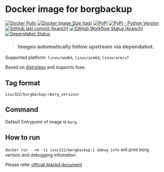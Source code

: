 # Docker image for borgbackup

[1]: https://hub.docker.com/r/isac322/borgbackup
[2]: https://pypi.org/project/borgbackup/
[3]: https://github.com/isac322/docker_image_borgbackup

[![Docker Pulls](https://img.shields.io/docker/pulls/isac322/borgbackup?logo=docker&style=flat-square)][1]
[![Docker Image Size (tag)](https://img.shields.io/docker/image-size/isac322/borgbackup/1?logo=docker&style=flat-square)][1]
[![PyPI](https://img.shields.io/pypi/v/borgbackup?label=borgbackup&logo=python&style=flat-square)][2]
[![PyPI - Python Version](https://img.shields.io/pypi/pyversions/borgbackup?logo=python&style=flat-square)][2]
[![GitHub last commit (branch)](https://img.shields.io/github/last-commit/isac322/docker_image_borgbackup/master?logo=github&style=flat-square)][3]
[![GitHub Workflow Status (branch)](https://img.shields.io/github/workflow/status/isac322/docker_image_borgbackup/publish?logo=github&style=flat-square)][3]
[![Dependabpt Status](https://flat.badgen.net/github/dependabot/isac322/docker_image_borgbackup?icon=github)][3]

> ### Images automatically follow upstream via dependabot. 

Supported platform: `linux/amd64`, `linux/arm64`, `linux/arm/v7`

Based on [distroless](https://github.com/GoogleContainerTools/distroless) and supports fuse.

## Tag format

`isac322/borgbackup:<borg_version>`

## Command

Default Entrypoint of image is `borg`.

## How to run

`docker run --rm -ti isac322/borgbackup:1 debug info` will print borg version and debugging infomation.

Please refer [official blackd document](https://github.com/psf/black#blackd)
